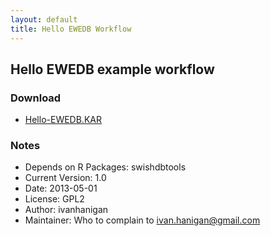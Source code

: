 ```yaml
---
layout: default
title: Hello EWEDB Workflow
---
```

  
## Hello EWEDB example workflow
  
### Download
* [Hello-EWEDB.KAR](/tools/hello-ewedb/hello-ewedb.kar)

### Notes
* Depends on R Packages:   swishdbtools
* Current Version:  1.0
* Date: 	2013-05-01
* License: 	GPL2
* Author: ivanhanigan
* Maintainer: Who to complain to <ivan.hanigan@gmail.com>
  
